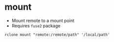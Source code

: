# mount

- Mount remote to a mount point
- Requires `fuse2` package

```shell
rclone mount "remote:/remote/path" '/local/path'
```
